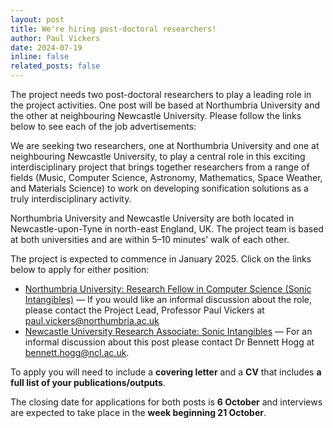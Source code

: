 ```yaml
---
layout: post
title: We're hiring post-doctoral researchers!
author: Paul Vickers
date: 2024-07-19
inline: false
related_posts: false
---
```


The project needs two post-doctoral researchers to play a leading role in the project activities. One post will be based at Northumbria University and the other at neighbouring Newcastle University. Please follow the links below to see each of the job advertisements:

We are seeking two researchers, one at Northumbria University and one at neighbouring Newcastle University, to play a central role in this exciting interdisciplinary project that brings together researchers from a range of fields (Music, Computer Science, Astronomy, Mathematics, Space Weather, and Materials Science) to work on developing sonification solutions as a truly interdisciplinary activity.

Northumbria University and Newcastle University are both located in Newcastle-upon-Tyne in north-east England, UK. The project team is based at both universities and are within 5–10 minutes’ walk of each other.

The project is expected to commence in January 2025. Click on the links below to apply for either position:

- [Northumbria University: Research Fellow in Computer Science (Sonic Intangibles)](https://work4.northumbria.ac.uk/#en/sites/CX_1001/job/2601) — If you would like an informal discussion about the role, please contact the Project Lead, Professor Paul Vickers at paul.vickers@northumbria.ac.uk
- [Newcastle University Research Associate: Sonic Intangibles](https://jobs.ncl.ac.uk/job/Newcastle-Research-Associate-Sonic-Intangibles/1095690301/) — For an informal discussion about this post please contact Dr Bennett Hogg at bennett.hogg@ncl.ac.uk.

To apply you will need to include a **covering letter** and a **CV** that includes **a full list of your publications/outputs**.

The closing date for applications for both posts is **6 October** and interviews are expected to take place in the **week beginning 21 October**.
